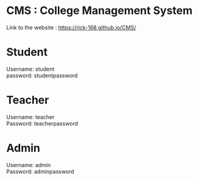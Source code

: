 # CMS : College Management System

Link to the website : https://rick-168.github.io/CMS/

# Student
Username: student  <br />
password: studentpassword

# Teacher
Username: teacher <br />
Password: teacherpassword

# Admin
Username: admin  <br />
Password: adminpassword

